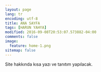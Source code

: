 ```yaml
---
layout: page
lang: tr
encoding: utf-8
title: ANA SAYFA
tags: [HARUN YAHYA]
modified: 2016-09-08T20:53:07.573882-04:00
comments: false
image: 
  feature: home-1.png
sitemap: false
---
```

Site hakkında kısa yazı ve tanıtım yapılacak.
